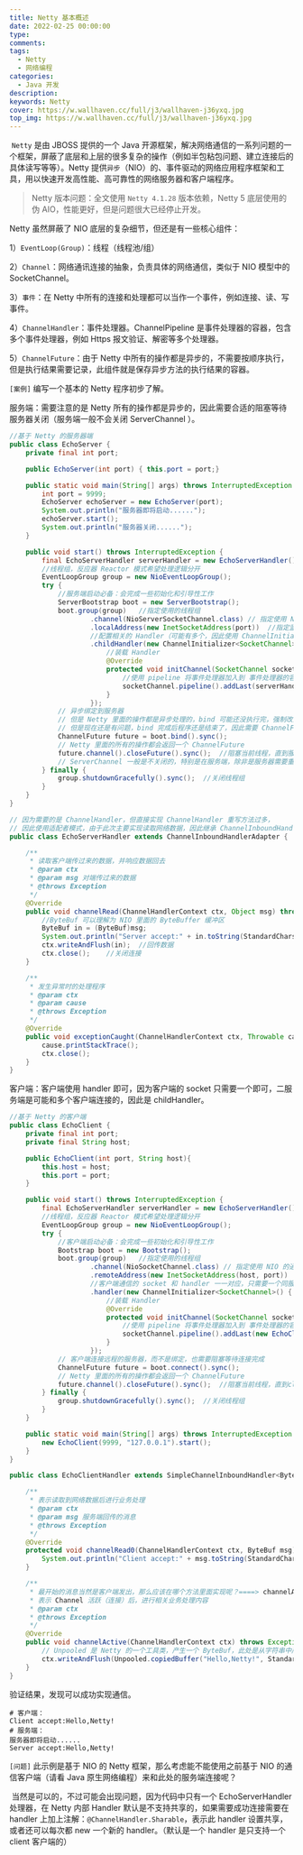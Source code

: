 ```yaml
---
title: Netty 基本概述
date: 2022-02-25 00:00:00
type:
comments:
tags: 
  - Netty
  - 网络编程
categories: 
  - Java 开发
description: 
keywords: Netty
cover: https://w.wallhaven.cc/full/j3/wallhaven-j36yxq.jpg
top_img: https://w.wallhaven.cc/full/j3/wallhaven-j36yxq.jpg
---
```


​	`Netty` 是由 JBOSS 提供的一个 Java 开源框架，解决网络通信的一系列问题的一个框架，屏蔽了底层和上层的很多复杂的操作（例如半包粘包问题、建立连接后的具体读写等等）。Netty 提供`异步`（NIO）的、事件驱动的网络应用程序框架和工具，用以快速开发高性能、高可靠性的网络服务器和客户端程序。

> Netty 版本问题：全文使用 `Netty 4.1.28` 版本依赖，Netty 5 底层使用的伪 AIO，性能更好，但是问题很大已经停止开发。

Netty 虽然屏蔽了 NIO 底层的复杂细节，但还是有一些核心组件：

1）`EventLoop(Group)`：线程（线程池/组）

2）`Channel`：网络通讯连接的抽象，负责具体的网络通信，类似于 NIO 模型中的 SocketChannel。

3）`事件`：在 Netty 中所有的连接和处理都可以当作一个事件，例如连接、读、写事件。

4）`ChannelHandler`：事件处理器。ChannelPipeline 是事件处理器的容器，包含多个事件处理器，例如 Https 报文验证、解密等多个处理器。

5）`ChannelFuture`：由于 Netty 中所有的操作都是异步的，不需要按顺序执行，但是执行结果需要记录，此组件就是保存异步方法的执行结果的容器。

`[案例]`  编写一个基本的 Netty 程序初步了解。

服务端：需要注意的是 Netty 所有的操作都是异步的，因此需要合适的阻塞等待服务器关闭（服务端一般不会关闭 ServerChannel ）。

```java
//基于 Netty 的服务器端
public class EchoServer {
    private final int port;

    public EchoServer(int port) { this.port = port;}

    public static void main(String[] args) throws InterruptedException {
        int port = 9999;
        EchoServer echoServer = new EchoServer(port);
        System.out.println("服务器即将启动......");
        echoServer.start();
        System.out.println("服务器关闭......");
    }

    public void start() throws InterruptedException {
        final EchoServerHandler serverHandler = new EchoServerHandler();
        //线程组，反应器 Reactor 模式希望处理逻辑分开
        EventLoopGroup group = new NioEventLoopGroup();
        try {
            //服务端启动必备：会完成一些初始化和引导性工作
            ServerBootstrap boot = new ServerBootstrap();
            boot.group(group)   //指定使用的线程组
                    .channel(NioServerSocketChannel.class) // 指定使用 NIO 的通信模式
                    .localAddress(new InetSocketAddress(port))  //指定监听端口:监听本地本口
                    //配置相关的 Handler（可能有多个，因此使用 ChannelInitializer，而不是直接使用 new ChannelHandler）
                    .childHandler(new ChannelInitializer<SocketChannel>() {
                        //装载 Handler
                        @Override
                        protected void initChannel(SocketChannel socketChannel) throws Exception {
                            //使用 pipeline 将事件处理器加入到 事件处理器的容器
                            socketChannel.pipeline().addLast(serverHandler);
                        }
                    });
            // 异步绑定到服务器
            // 但是 Netty 里面的操作都是异步处理的，bind 可能还没执行完，强制改为同步使其阻塞到 bind 完成
            // 但是现在还是有问题，bind 完成后程序还是结束了，因此需要 ChannelFuture 来进行处理使其继续阻塞
            ChannelFuture future = boot.bind().sync();
            // Netty 里面的所有的操作都会返回一个 ChannelFuture
            future.channel().closeFuture().sync();  //阻塞当前线程，直到服务器的 ServerChannel 被关闭
            // ServerChannel 一般是不关闭的，特别是在服务端，除非是服务器需要重启
        } finally {
            group.shutdownGracefully().sync();  //关闭线程组
        }
    }
}
```

```java
// 因为需要的是 ChannelHandler，但直接实现 ChannelHandler 重写方法过多，
// 因此使用适配者模式，由于此次主要实现读取网络数据，因此继承 ChannelInboundHandlerAdapter
public class EchoServerHandler extends ChannelInboundHandlerAdapter {

    /**
     * 读取客户端传过来的数据，并响应数据回去
     * @param ctx
     * @param msg 对端传过来的数据
     * @throws Exception
     */
    @Override
    public void channelRead(ChannelHandlerContext ctx, Object msg) throws Exception {
        //ByteBuf 可以理解为 NIO 里面的 ByteBuffer 缓冲区
        ByteBuf in = (ByteBuf)msg;
        System.out.println("Server accept:" + in.toString(StandardCharsets.UTF_8));
        ctx.writeAndFlush(in);  //回传数据
        ctx.close();    //关闭连接
    }

    /**
     * 发生异常时的处理程序
     * @param ctx
     * @param cause
     * @throws Exception
     */
    @Override
    public void exceptionCaught(ChannelHandlerContext ctx, Throwable cause) throws Exception {
        cause.printStackTrace();
        ctx.close();
    }
}
```

客户端：客户端使用 handler 即可，因为客户端的 socket 只需要一个即可，二服务端是可能和多个客户端连接的，因此是 childHandler。

```java
//基于 Netty 的客户端
public class EchoClient {
    private final int port;
    private final String host;

    public EchoClient(int port, String host){
        this.host = host;
        this.port = port;
    }

    public void start() throws InterruptedException {
        final EchoServerHandler serverHandler = new EchoServerHandler();
        //线程组，反应器 Reactor 模式希望处理逻辑分开
        EventLoopGroup group = new NioEventLoopGroup();
        try {
            //客户端启动必备：会完成一些初始化和引导性工作
            Bootstrap boot = new Bootstrap();
            boot.group(group)   //指定使用的线程组
                    .channel(NioSocketChannel.class) // 指定使用 NIO 的通信模式
                    .remoteAddress(new InetSocketAddress(host, port))  //连接远程的服务器IP 和 port
                    //客户端通信的 socket 和 handler 一一对应，只需要一个同服务端通信即可，因此使用 handler，而不是 childHandler
                    .handler(new ChannelInitializer<SocketChannel>() {
                        //装载 Handler
                        @Override
                        protected void initChannel(SocketChannel socketChannel) throws Exception {
                            //使用 pipeline 将事件处理器加入到 事件处理器的容器
                            socketChannel.pipeline().addLast(new EchoClientHandler());
                        }
                    });
            // 客户端连接远程的服务器，而不是绑定，也需要阻塞等待连接完成
            ChannelFuture future = boot.connect().sync();
            // Netty 里面的所有的操作都会返回一个 ChannelFuture
            future.channel().closeFuture().sync();  //阻塞当前线程，直到client的 channel 被关闭
        } finally {
            group.shutdownGracefully().sync();  //关闭线程组
        }
    }

    public static void main(String[] args) throws InterruptedException {
        new EchoClient(9999, "127.0.0.1").start();
    }
}
```

```java
public class EchoClientHandler extends SimpleChannelInboundHandler<ByteBuf> {

    /**
     * 表示读取到网络数据后进行业务处理
     * @param ctx
     * @param msg 服务端回传的消息
     * @throws Exception
     */
    @Override
    protected void channelRead0(ChannelHandlerContext ctx, ByteBuf msg) throws Exception {
        System.out.println("Client accept:" + msg.toString(StandardCharsets.UTF_8));
    }

    /**
     * 最开始的消息当然是客户端发出，那么应该在哪个方法里面实现呢？====> channelActive
     * 表示 Channel 活跃（连接）后，进行相关业务处理内容
     * @param ctx
     * @throws Exception
     */
    @Override
    public void channelActive(ChannelHandlerContext ctx) throws Exception {
        // Unpooled 是 Netty 的一个工具类，产生一个 ByteBuf，此处是从字符串中产生
        ctx.writeAndFlush(Unpooled.copiedBuffer("Hello,Netty!", StandardCharsets.UTF_8));
    }
}
```

验证结果，发现可以成功实现通信。

```shell
# 客户端：
Client accept:Hello,Netty!
# 服务端：
服务器即将启动......
Server accept:Hello,Netty!
```

`[问题]`  此示例是基于 NIO 的 Netty 框架，那么考虑能不能使用之前基于 NIO 的通信客户端（请看 Java 原生网络编程）来和此处的服务端连接呢？

​		当然是可以的，不过可能会出现问题，因为代码中只有一个 EchoServerHandler 处理器，在 Netty 内部 Handler 默认是不支持共享的，如果需要成功连接需要在 handler 上加上注解：`@ChannelHandler.Sharable`，表示此 handler 设置共享，或者还可以每次都 new 一个新的 handler。（默认是一个 handler 是只支持一个 client 客户端的）
